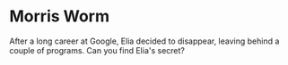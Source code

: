 # Morris Worm
After a long career at Google, Elia decided to disappear, leaving behind a couple of programs. Can you find Elia's secret?